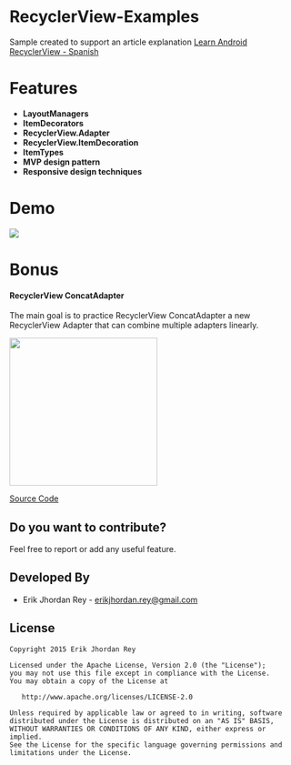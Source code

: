 # RecyclerView-Examples

Sample created to support an article explanation [Learn Android RecyclerView - Spanish](https://erikjhordan-rey.github.io/blog/2015/10/04/ANDROID-recyclerview.html)

# Features 
 
 * **LayoutManagers**
 * **ItemDecorators** 
 * **RecyclerView.Adapter** 
 * **RecyclerView.ItemDecoration** 
 * **ItemTypes**
 * **MVP design pattern**
 * **Responsive design techniques**


# Demo
![](./art/Telecine_2015-10-18-21-56-43.gif)


# Bonus

#### RecyclerView ConcatAdapter

The main goal is to practice RecyclerView ConcatAdapter a new RecyclerView Adapter that can combine multiple adapters linearly.

<img src="https://user-images.githubusercontent.com/5893477/87633281-b6431b00-c700-11ea-9de0-3c60951e4450.png" width="260">

[Source Code](https://github.com/erikjhordan-rey/RecyclerView-ConcatAdapter)


Do you want to contribute?
--------------------------

Feel free to report or add any useful feature.

Developed By
------------

* Erik Jhordan Rey - <erikjhordan.rey@gmail.com>

License
-------

    Copyright 2015 Erik Jhordan Rey

    Licensed under the Apache License, Version 2.0 (the "License");
    you may not use this file except in compliance with the License.
    You may obtain a copy of the License at

       http://www.apache.org/licenses/LICENSE-2.0

    Unless required by applicable law or agreed to in writing, software
    distributed under the License is distributed on an "AS IS" BASIS,
    WITHOUT WARRANTIES OR CONDITIONS OF ANY KIND, either express or implied.
    See the License for the specific language governing permissions and
    limitations under the License.


